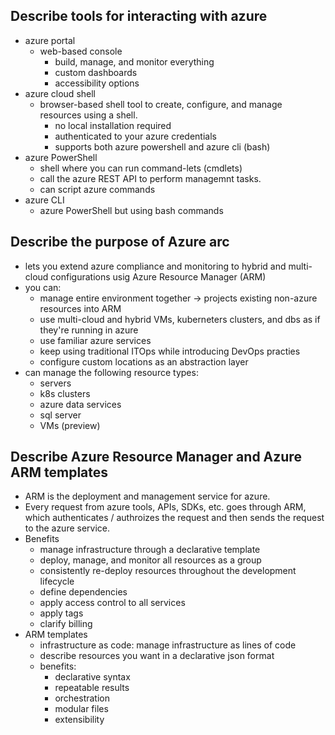 


## Describe tools for interacting with azure

- azure portal
	- web-based console
		- build, manage, and monitor everything
		- custom dashboards
		- accessibility options
- azure cloud shell
	- browser-based shell tool to create, configure, and manage resources using a shell.
		- no local installation required
		- authenticated to your azure credentials
		- supports both azure powershell and azure cli (bash)
- azure PowerShell
	- shell where you can run command-lets (cmdlets)
	- call the azure REST API to perform managemnt tasks.
	- can script azure commands
- azure CLI
	- azure PowerShell but using bash commands

## Describe the purpose of Azure arc

- lets you extend azure compliance and monitoring to hybrid and multi-cloud configurations usig Azure Resource Manager (ARM)
- you can:
	- manage entire environment together  -> projects existing non-azure resources into ARM
	- use multi-cloud and hybrid VMs, kuberneters clusters, and dbs as if they're running in azure
	- use familiar azure services
	- keep using traditional ITOps while introducing DevOps practies
	- configure custom locations as an abstraction layer
- can manage the following resource types:
	- servers
	- k8s clusters
	- azure data services
	- sql server
	- VMs (preview)

## Describe Azure Resource Manager and Azure ARM templates

- ARM is the deployment and management service for azure.
- Every request from azure tools, APIs, SDKs, etc. goes through ARM, which authenticates / authroizes the request and then sends the request to the azure service.
- Benefits
	- manage infrastructure through a declarative template
	- deploy, manage, and monitor all resources as a group
	- consistently re-deploy resources throughout the development lifecycle
	- define dependencies
	- apply access control to all services
	- apply tags
	- clarify billing
- ARM templates
	- infrastructure as code: manage infrastructure as lines of code
	- describe resources you want in a declarative json format
	- benefits:
		- declarative syntax
		- repeatable results
		- orchestration
		- modular files
		- extensibility